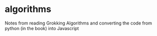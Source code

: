 # algorithms
Notes from reading Grokking Algorithms and converting the code from python (in the book) into Javascript
